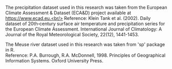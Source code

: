 The precipitation dataset used in this research was taken from the European Climate Assessment \& Dataset (ECA\&D) project available at https://www.ecad.eu.<br/>
Reference: Klein Tank et al. (2002). Daily dataset of 20th‐century surface air temperature and precipitation series for the European Climate Assessment. International Journal of Climatology: A Journal of the Royal Meteorological Society, 22(12), 1441-1453.

The Meuse river dataset used in this research was taken from 'sp' package in R. <br/>
Reference: P.A. Burrough, R.A. McDonnell, 1998. Principles of Geographical Information Systems. Oxford University Press.


